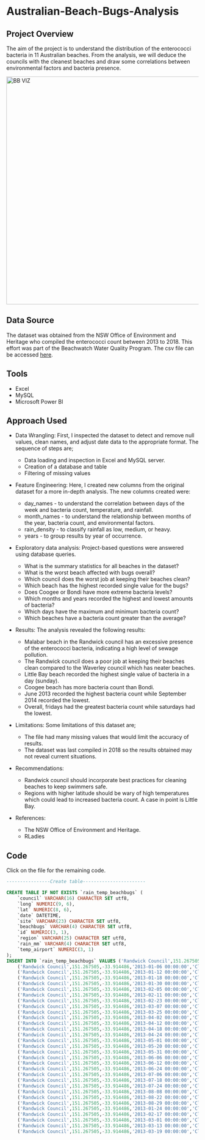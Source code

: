 # Australian-Beach-Bugs-Analysis

## Project Overview
The aim of the project is to understand the distribution of the enterococci bacteria in 11 Australian beaches. From the analysis, we will deduce the councils with the cleanest beaches and draw some correlations between environmental factors and bacteria presence.

<img width="596" alt="BB VIZ" src="https://github.com/user-attachments/assets/b2ff0668-e296-4bd3-9ddf-f752c3fdf1f8">


## Data Source
The dataset was obtained from the NSW Office of Environment and Heritage who compiled the enterococci count between 2013 to 2018. This effort was part of the Beachwatch Water Quality Program. The csv file can be accessed [here](https://bit.ly/4fhQnHS).

  ## Tools 
  - Excel
  - MySQL
  - Microsoft Power BI

## Approach Used
- Data Wrangling: First, I inspected the dataset to detect and remove null values, clean names, and adjust date data to the appropriate format. The sequence of steps are;
  - Data loading and inspection in Excel and MySQL server.
  - Creation of a database and table
  - Filtering of missing values
 
 -  Feature Engineering: Here, I created new columns from the original dataset for a more in-depth analysis. The new columns created were:
     - day_names - to understand the correlation between days of the week and bacteria count, temperature, and rainfall.
     - month_names - to understand the relationship between months of the year, bacteria count, and environmental factors.
     - rain_density - to classify rainfall as low, medium, or heavy.
     - years - to group results by year of occurrence.

- Exploratory data analysis: Project-based questions were answered using database queries.
   - What is the summary statistics for all beaches in the dataset?
   - What is the worst beach affected with bugs overall?
   - Which council does the worst job at keeping their beaches clean?
   - Which beach has the highest recorded single value for the bugs?
   - Does Coogee or Bondi have more extreme bacteria levels?
   - Which months and years recorded the highest and lowest amounts of bacteria?
   - Which days have the maximum and minimum bacteria count?
   - Which beaches have a bacteria count greater than the average?
 
- Results: The analysis revealed the following results:
   - Malabar beach in the Randwick council has an excessive presence of the enterococci bacteria, indicating a high level of sewage pollution.
   - The Randwick council does a poor job at keeping their beaches clean compared to the Waverley council which has neater beaches.
   - Little Bay beach recorded the highest single value of bacteria in a day (sunday).
   - Coogee beach has more bacteria count than Bondi.
   - June 2013 recorded the highest bacteria count while September 2014 recorded the lowest.
   - Overall, fridays had the greatest bacteria count while saturdays had the lowest.

- Limitations: Some limitations of this dataset are;
  - The file had many missing values that would limit the accuracy of results.
  - The dataset was last compiled in 2018 so the results obtained may not reveal current situations.
     
- Recommendations:
  - Randwick council should incorporate best practices for cleaning beaches to keep swimmers safe.
  - Regions with higher latitude should be wary of high temperatures which could lead to increased bacteria count. A case in point is Little Bay.

- References: 
  - The NSW Office of Environment and Heritage.
  - RLadies
 
## Code
Click on the file for the remaining code.
```sql
----------------Create table-----------------------

CREATE TABLE IF NOT EXISTS `rain_temp_beachbugs` (
    `council` VARCHAR(16) CHARACTER SET utf8,
    `long` NUMERIC(9, 6),
    `lat` NUMERIC(8, 6),
    `date` DATETIME,
    `site` VARCHAR(23) CHARACTER SET utf8,
    `beachbugs` VARCHAR(4) CHARACTER SET utf8,
    `id` NUMERIC(3, 1),
    `region` VARCHAR(25) CHARACTER SET utf8,
    `rain_mm` VARCHAR(4) CHARACTER SET utf8,
    `temp_airport` NUMERIC(3, 1)
);
INSERT INTO `rain_temp_beachbugs` VALUES ('Randwick Council',151.267505,-33.914486,'2013-01-02 00:00:00','Clovelly Beach','19',25,'Sydney City Ocean Beaches','0',23.4),
	('Randwick Council',151.267505,-33.914486,'2013-01-06 00:00:00','Clovelly Beach','3',25,'Sydney City Ocean Beaches','0',30.3),
	('Randwick Council',151.267505,-33.914486,'2013-01-12 00:00:00','Clovelly Beach','2',25,'Sydney City Ocean Beaches','0',31.4),
	('Randwick Council',151.267505,-33.914486,'2013-01-18 00:00:00','Clovelly Beach','13',25,'Sydney City Ocean Beaches','0',46.4),
	('Randwick Council',151.267505,-33.914486,'2013-01-30 00:00:00','Clovelly Beach','8',25,'Sydney City Ocean Beaches','0.6',26.6),
	('Randwick Council',151.267505,-33.914486,'2013-02-05 00:00:00','Clovelly Beach','7',25,'Sydney City Ocean Beaches','0.1',25.7),
	('Randwick Council',151.267505,-33.914486,'2013-02-11 00:00:00','Clovelly Beach','11',25,'Sydney City Ocean Beaches','8',22.2),
	('Randwick Council',151.267505,-33.914486,'2013-02-23 00:00:00','Clovelly Beach','97',25,'Sydney City Ocean Beaches','7.2',24.8),
	('Randwick Council',151.267505,-33.914486,'2013-03-07 00:00:00','Clovelly Beach','3',25,'Sydney City Ocean Beaches','0',29.1),
	('Randwick Council',151.267505,-33.914486,'2013-03-25 00:00:00','Clovelly Beach','0',25,'Sydney City Ocean Beaches','0',25.8),
	('Randwick Council',151.267505,-33.914486,'2013-04-02 00:00:00','Clovelly Beach','6',25,'Sydney City Ocean Beaches','0',24.4),
	('Randwick Council',151.267505,-33.914486,'2013-04-12 00:00:00','Clovelly Beach','0',25,'Sydney City Ocean Beaches','0',26.1),
	('Randwick Council',151.267505,-33.914486,'2013-04-18 00:00:00','Clovelly Beach','1',25,'Sydney City Ocean Beaches','7.8',23.2),
	('Randwick Council',151.267505,-33.914486,'2013-04-24 00:00:00','Clovelly Beach','8',25,'Sydney City Ocean Beaches','0',22.9),
	('Randwick Council',151.267505,-33.914486,'2013-05-01 00:00:00','Clovelly Beach','3',25,'Sydney City Ocean Beaches','0',24.4),
	('Randwick Council',151.267505,-33.914486,'2013-05-20 00:00:00','Clovelly Beach','5',25,'Sydney City Ocean Beaches','0',20.2),
	('Randwick Council',151.267505,-33.914486,'2013-05-31 00:00:00','Clovelly Beach','0',25,'Sydney City Ocean Beaches','0',25),
	('Randwick Council',151.267505,-33.914486,'2013-06-06 00:00:00','Clovelly Beach','8',25,'Sydney City Ocean Beaches','0',21.8),
	('Randwick Council',151.267505,-33.914486,'2013-06-12 00:00:00','Clovelly Beach','2',25,'Sydney City Ocean Beaches','0',16.2),
	('Randwick Council',151.267505,-33.914486,'2013-06-24 00:00:00','Clovelly Beach','35',25,'Sydney City Ocean Beaches','55.6',15),
	('Randwick Council',151.267505,-33.914486,'2013-07-06 00:00:00','Clovelly Beach','2',25,'Sydney City Ocean Beaches','0',18.5),
	('Randwick Council',151.267505,-33.914486,'2013-07-18 00:00:00','Clovelly Beach','2',25,'Sydney City Ocean Beaches','0',23.3),
	('Randwick Council',151.267505,-33.914486,'2013-07-24 00:00:00','Clovelly Beach','57',25,'Sydney City Ocean Beaches','0',16.1),
	('Randwick Council',151.267505,-33.914486,'2013-08-08 00:00:00','Clovelly Beach','39',25,'Sydney City Ocean Beaches','10.4',13.3),
	('Randwick Council',151.267505,-33.914486,'2013-08-22 00:00:00','Clovelly Beach','0',25,'Sydney City Ocean Beaches','0',19.4),
	('Randwick Council',151.267505,-33.914486,'2013-08-29 00:00:00','Clovelly Beach','0',25,'Sydney City Ocean Beaches','0',22.8),
	('Randwick Council',151.267505,-33.914486,'2013-01-24 00:00:00','Clovelly Beach','0',25,'Sydney City Ocean Beaches','0',27.5),
	('Randwick Council',151.267505,-33.914486,'2013-02-17 00:00:00','Clovelly Beach','9',25,'Sydney City Ocean Beaches','13.6',26.3),
	('Randwick Council',151.267505,-33.914486,'2013-03-01 00:00:00','Clovelly Beach','20',25,'Sydney City Ocean Beaches','28.6',21.2),
	('Randwick Council',151.267505,-33.914486,'2013-03-13 00:00:00','Clovelly Beach','0',25,'Sydney City Ocean Beaches','0',29.4),
	('Randwick Council',151.267505,-33.914486,'2013-03-19 00:00:00','Clovelly Beach','0',25,'Sydney City Ocean Beaches','0',24.2),

```
